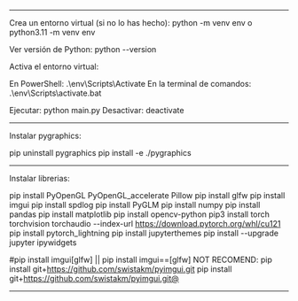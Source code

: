 ----------------------------------------------------------------

Crea un entorno virtual (si no lo has hecho): python -m venv env
o python3.11 -m venv env

Ver versión de Python: python --version

Activa el entorno virtual:

En PowerShell: .\env\Scripts\Activate
En la terminal de comandos: .\env\Scripts\activate.bat

Ejecutar: python main.py
Desactivar: deactivate

----------------------------------------------------------------

Instalar pygraphics:

pip uninstall pygraphics
pip install -e ./pygraphics

----------------------------------------------------------------

Instalar librerias:

pip install PyOpenGL PyOpenGL_accelerate Pillow
pip install glfw
pip install imgui
pip install spdlog
pip install PyGLM
pip install numpy
pip install pandas
pip install matplotlib
pip install opencv-python
pip3 install torch torchvision torchaudio --index-url https://download.pytorch.org/whl/cu121
pip install pytorch_lightning
pip install jupyterthemes
pip install --upgrade jupyter ipywidgets


#pip install imgui[glfw] || pip install imgui==<version>[glfw]
NOT RECOMEND: pip install git+https://github.com/swistakm/pyimgui.git
pip install git+https://github.com/swistakm/pyimgui.git@<tag-branch-or-commit>

----------------------------------------------------------------
